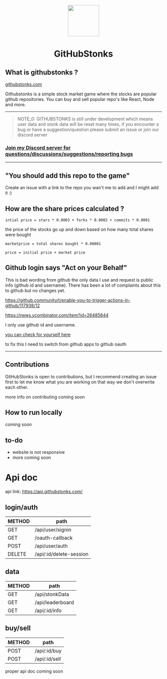 <div align="center">
<img align="center" width="100" height="100" src="client/public/ghs.png">
<h1>GitHubStonks</h1>

</div>

## What is githubstonks ?

<a href="https://githubstonks.com/" target="_blank">githubstonks.com</a>

Githubstonks is a simple stock market game where the stocks are popular github repositories. You can buy and sell popular repo's like React, Node and more.

---

> NOTE_0: GITHUBSTONKS is still under development which means user data and stonk data will be reset many times, if you encounter a bug or have a suggestion/question please submit an issue or join our discord server

### [Join my Discord server for questions/discussions/suggestions/reporting bugs](https://discord.gg/n7uR5CbM2u)

---

## "You should add this repo to the game"

Create an issue with a link to the repo you wan't me to add and I might add it :)

## How are the share prices calculated ?

`intial price = stars * 0.0003 + forks * 0.0002 + commits * 0.0001`

the price of the stocks go up and down based on how many total shares were bought

`marketprice = total shares bought * 0.00001`

`price = initial price + market price`

## Github login says "Act on your Behalf"

This is bad wording from github the only data I use and request is public info (github id and username). There has been a lot of complaints about this to github but no changes yet.

<https://github.community/t/enable-you-to-trigger-actions-in-github/117938/12>

<https://news.ycombinator.com/item?id=26485844>

I only use github id and username.

[you can check for yourself here](https://github.com/mustafa-ozturk/githubstonks/blob/6ee4dd89c43f06e7d0d65832f6bba6f992840641/server/handlers.js#L92)

to fix this I need to switch from github apps to github oauth

---

## Contributions

GitHubStonks is open to contributions, but I recommend creating an issue first to let me know what you are working on that way we don't overwrite each other.

more info on contributing coming soon

## How to run locally

coming soon

## to-do

-   website is not responsive
-   more coming soon

# Api doc

api link: https://api.githubstonks.com/

## login/auth

| METHOD | path                    |
| ------ | ----------------------- |
| GET    | /api/user/signin        |
| GET    | /oauth-callback         |
| POST   | /api/user/auth          |
| DELETE | /api/:id/delete-session |

## data

| METHOD | path             |
| ------ | ---------------- |
| GET    | /api/stonkData   |
| GET    | /api/leaderboard |
| GET    | /api/:id/info    |

## buy/sell

| METHOD | path          |
| ------ | ------------- |
| POST   | /api/:id/buy  |
| POST   | /api/:id/sell |

proper api doc coming soon
